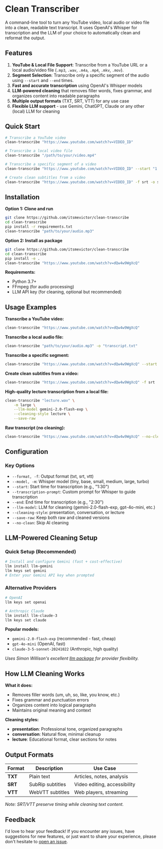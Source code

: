 # Clean Transcriber

A command-line tool to turn any YouTube video, local audio or video file into a clean, readable text transcript. It uses OpenAI's Whisper for transcription and the LLM of your choice to automatically clean and reformat the output.

## Features

1. **YouTube & Local File Support**: Transcribe from a YouTube URL or a local audio/video file (`.mp3`, `.wav`, `.m4a`, `.mp4`, `.mkv`, `.mov`).
2. **Segment Selection**: Transcribe only a specific segment of the audio using `--start` and `--end` times.
3. **Fast and accurate transcription** using OpenAI's Whisper models
4. **LLM-powered cleaning** that removes filler words, fixes grammar, and organizes content into readable paragraphs
5. **Multiple output formats** (TXT, SRT, VTT) for any use case
6. **Flexible LLM support** - use Gemini, ChatGPT, Claude or any other (local) LLM for cleaning

## Quick Start

```bash
# Transcribe a YouTube video
clean-transcribe "https://www.youtube.com/watch?v=VIDEO_ID"

# Transcribe a local video file
clean-transcribe "/path/to/your/video.mp4"

# Transcribe a specific segment of a video
clean-transcribe "https://www.youtube.com/watch?v=VIDEO_ID" --start "1:30" --end "2:30"

# Create clean subtitles from a video
clean-transcribe "https://www.youtube.com/watch?v=VIDEO_ID" -f srt -o subtitles.srt
```

## Installation

**Option 1: Clone and run**
```bash
git clone https://github.com/itsmevictor/clean-transcribe
cd clean-transcribe
pip install -r requirements.txt
clean-transcribe "path/to/your/audio.mp3"
```

**Option 2: Install as package**
```bash
git clone https://github.com/itsmevictor/clean-transcribe
cd clean-transcribe
pip install -e .
clean-transcribe "https://www.youtube.com/watch?v=dQw4w9WgXcQ"   
```

**Requirements:**
- Python 3.7+
- FFmpeg (for audio processing)
- LLM API key (for cleaning, optional but recommended)

## Usage Examples

**Transcribe a YouTube video:**
```bash
clean-transcribe "https://www.youtube.com/watch?v=dQw4w9WgXcQ"
```

**Transcribe a local audio file:**
```bash
clean-transcribe "path/to/your/audio.mp3" -o "transcript.txt"
```

**Transcribe a specific segment:**
```bash
clean-transcribe "https://www.youtube.com/watch?v=dQw4w9WgXcQ" --start "00:01:30" --end "00:02:30"
```

**Create clean subtitles from a video:**
```bash
clean-transcribe "https://www.youtube.com/watch?v=dQw4w9WgXcQ" -f srt
```

**High-quality lecture transcription from a local file:**
```bash
clean-transcribe "lecture.wav" \
    -m large \
    --llm-model gemini-2.0-flash-exp \
    --cleaning-style lecture \
    --save-raw
```

**Raw transcript (no cleaning):**
```bash
clean-transcribe "https://www.youtube.com/watch?v=dQw4w9WgXcQ" --no-clean
```

## Configuration

### Key Options
- `--format, -f`: Output format (txt, srt, vtt)
- `--model, -m`: Whisper model (tiny, base, small, medium, large, turbo)
- `--start`: Start time for transcription (e.g., "1:30")
- `--transcription-prompt`: Custom prompt for Whisper to guide transcription
- `--end`: End time for transcription (e.g., "2:30")
- `--llm-model`: LLM for cleaning (gemini-2.0-flash-exp, gpt-4o-mini, etc.)
- `--cleaning-style`: presentation, conversation, or lecture
- `--save-raw`: Keep both raw and cleaned versions
- `--no-clean`: Skip AI cleaning

<!-- ### Whisper Models
| Model | Speed | Accuracy | Size | Notes |
|-------|-------|----------|------|-------|
| tiny | Fastest | Basic | ~39 MB | Quick transcripts |
| base | Fast | Good | ~74 MB | Balanced option |
| small | Moderate | Good | ~244 MB | Good for most use cases |
| large | Slow | Best | ~1550 MB | Highest quality | -->

## LLM-Powered Cleaning Setup

### Quick Setup (Recommended)
```bash
# Install and configure Gemini (fast + cost-effective)
llm install llm-gemini
llm keys set gemini
# Enter your Gemini API key when prompted
```

### Alternative Providers
```bash
# OpenAI
llm keys set openai

# Anthropic Claude  
llm install llm-claude-3
llm keys set claude
```

**Popular models:**
- `gemini-2.0-flash-exp` (recommended - fast, cheap)
- `gpt-4o-mini` (OpenAI, fast)  
- `claude-3-5-sonnet-20241022` (Anthropic, high quality)

*Uses Simon Willison's excellent [llm package](https://github.com/simonw/llm) for provider flexibility.*

## How LLM Cleaning Works

**What it does:**
- Removes filler words (um, uh, so, like, you know, etc.)
- Fixes grammar and punctuation errors  
- Organizes content into logical paragraphs
- Maintains original meaning and context

**Cleaning styles:**
- **presentation**: Professional tone, organized paragraphs
- **conversation**: Natural flow, minimal cleanup
- **lecture**: Educational format, clear sections for notes

## Output Formats

| Format | Description | Use Case |
|--------|-------------|----------|
| **TXT** | Plain text | Articles, notes, analysis |
| **SRT** | SubRip subtitles | Video editing, accessibility |
| **VTT** | WebVTT subtitles | Web players, streaming |

*Note: SRT/VTT preserve timing while cleaning text content.*

## Feedback

I'd love to hear your feedback! If you encounter any issues, have suggestions for new features, or just want to share your experience, please don't hesitate to [open an issue](https://github.com/vkreitmann/clean-transcribe/issues).
